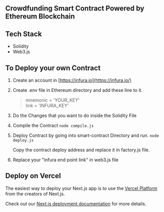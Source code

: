 ## Crowdfunding Smart Contract Powered by Ethereum Blockchain

## Tech Stack 
- Solidity
- Web3.js

## To Deploy your own Contract 
1. Create an account in [https://infura.io](https://infura.io/)
2. Create .env file in Ethereum directory and add these line to it.
	> mnemonic = 'YOUR_KEY' <br />
      link = 'INFURA_KEY'
3. Do the Changes that you want to do inside the Solidity File
4. Compile the Contract 
  `node compile.js`
5. Deploy Contract by going into smart-contract Directory and run.
	`node deploy.js`
	
   Copy the contract deploy address and replace it in factory.js file.
  
  
6. Replace your "infura end point link" in web3.js file


## Deploy on Vercel

The easiest way to deploy your Next.js app is to use the [Vercel Platform](https://vercel.com/new?utm_medium=default-template&filter=next.js&utm_source=create-next-app&utm_campaign=create-next-app-readme) from the creators of Next.js.

Check out our [Next.js deployment documentation](https://nextjs.org/docs/deployment) for more details.
